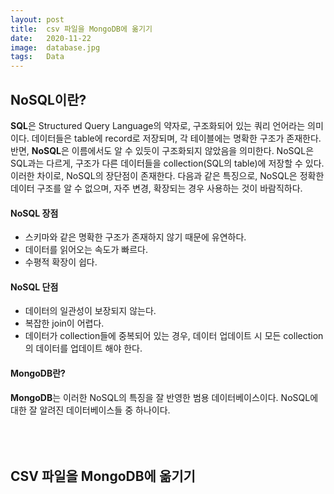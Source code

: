 ```yaml
---
layout: post
title:  csv 파일을 MongoDB에 옮기기
date:   2020-11-22
image:  database.jpg
tags:   Data
---
```

## NoSQL이란?

**SQL**은 Structured Query Language의 약자로, 구조화되어 있는 쿼리 언어라는 의미이다. 데이터들은 table에 record로 저장되며, 각 테이블에는 명확한 구조가 존재한다. 반면, **NoSQL**은 이름에서도 알 수 있듯이 구조화되지 않았음을 의미한다. NoSQL은 SQL과는 다르게, 구조가 다른 데이터들을 collection(SQL의 table)에 저장할 수 있다. 이러한 차이로, NoSQL의 장단점이 존재한다. 다음과 같은 특징으로, NoSQL은 정확한 데이터 구조를 알 수 없으며, 자주 변경, 확장되는 경우 사용하는 것이 바람직하다.

#### NoSQL 장점

* 스키마와 같은 명확한 구조가 존재하지 않기 때문에 유연하다.
* 데이터를 읽어오는 속도가 빠르다.
* 수평적 확장이 쉽다.

#### NoSQL 단점

* 데이터의 일관성이 보장되지 않는다.
* 복잡한 join이 어렵다.
* 데이터가 collection들에 중복되어 있는 경우, 데이터 업데이트 시 모든 collection의 데이터를 업데이트 해야 한다.

#### MongoDB란?

**MongoDB**는 이러한 NoSQL의 특징을 잘 반영한 범용 데이터베이스이다. NoSQL에 대한 잘 알려진 데이터베이스들 중 하나이다.<BR/><BR/><BR/><BR/>

## CSV 파일을 MongoDB에 옮기기

